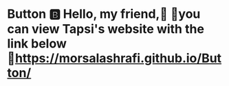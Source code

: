 # Button 🅱️ Hello, my friend,🙂 📍you can view Tapsi's website with the link below 🔗https://morsalashrafi.github.io/Button/
